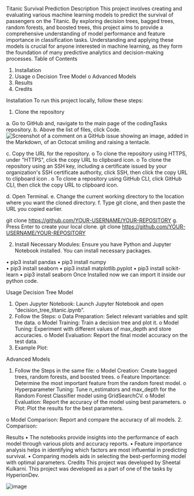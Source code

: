 Titanic Survival Prediction
Description
This project involves creating and evaluating various machine learning models to predict the survival of passengers on the Titanic. By exploring decision trees, bagged trees, random forests, and boosted trees, this project aims to provide a comprehensive understanding of model performance and feature importance in classification tasks.
Understanding and applying these models is crucial for anyone interested in machine learning, as they form the foundation of many predictive analytics and decision-making processes.
Table of Contents
1.	Installation
2.	Usage
o	Decision Tree Model
o	Advanced Models
3.	Results
4.	Credits

Installation
To run this project locally, follow these steps:
1.	Clone the repository

a.	Go to GitHub and, navigate to the main page of the codingTasks repository.
b.	Above the list of files, click  Code.
![Screenshot of a comment on a GitHub issue showing an image, added in the Markdown, of an Octocat smiling and raising a tentacle.](https://myoctocat.com/assets/images/base-octocat.svg)

c.	Copy the URL for the repository.
o	To clone the repository using HTTPS, under "HTTPS", click the copy URL to clipboard icon. 
o	To clone the repository using an SSH key, including a certificate issued by your organization's SSH certificate authority, click SSH, then click the copy URL to clipboard icon .
o	To clone a repository using GitHub CLI, click GitHub CLI, then click the copy URL to clipboard icon. 
 

d.	Open Terminal.
e.	Change the current working directory to the location where you want the cloned directory.
f.	Type git clone, and then paste the URL you copied earlier.

git clone https://github.com/YOUR-USERNAME/YOUR-REPOSITORY
g.	Press Enter to create your local clone. 
git clone https://github.com/YOUR-USERNAME/YOUR-REPOSITORY

 

2.	Install Necessary Modules: Ensure you have Python and Jupyter Notebook installed. You can install necessary packages. 

•	  pip3 install pandas 
•	  pip3 install numpy  
•	  pip3 install seaborn
•	  pip3 install matplotlib.pyplot
•	  pip3 install scikit-learn
•	  pip3 install seaborn
Once Installed now we can import it inside our python code.

Usage
Decision Tree Model
1.	Open Jupyter Notebook: Launch Jupyter Notebook and open “decision_tree_titanic.ipynb”.
2.	Follow the Steps:
o	Data Preparation: Select relevant variables and split the data.
o	Model Training: Train a decision tree and plot it.
o	Model Tuning: Experiment with different values of max_depth and store accuracies.
o	Model Evaluation: Report the final model accuracy on the test data.
3.	Example Plot: 
 
 
Advanced Models
1.	Follow the Steps in the same file:
o	Model Creation: Create bagged trees, random forests, and boosted trees.
o	Feature Importance: Determine the most important feature from the random forest model.
o	Hyperparameter Tuning: Tune n_estimators and max_depth for the Random Forest Classifier model using GridSearchCV. 
o	Model Evaluation: Report the accuracy of the model using best parameters. 
o	Plot: Plot the results for the best parameters.  
 
o	Model Comparison: Report and compare the accuracy of all models.
2.	Comparison: 
 

Results
•	The notebooks provide insights into the performance of each model through various plots and accuracy reports.
•	Feature importance analysis helps in identifying which factors are most influential in predicting survival.
•	Comparing models aids in selecting the best-performing model with optimal parameters.
Credits
This project was developed by Sheetal Kulkarni. This project was developed as a part of one of the tasks by HyperionDev. 








![image](https://github.com/SheetalKulk/codingTasks/assets/164639827/e5e0cd2f-25c3-46e9-9b45-79829af6430d)
